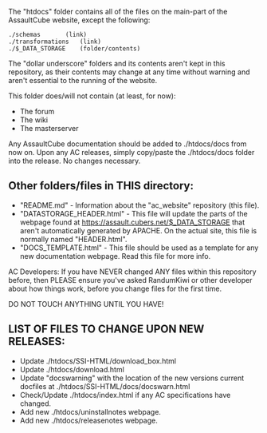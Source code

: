 The "htdocs" folder contains all of the files on the 
main-part of the AssaultCube website, except the following:

	./schemas		(link)
	./transformations	(link)
	./$_DATA_STORAGE	(folder/contents)

The "dollar underscore" folders and its contents aren't kept in
this repository, as their contents may change at any time without
warning and aren't essential to the running of the website.

This folder does/will not contain (at least, for now):
 * The forum
 * The wiki
 * The masterserver

Any AssaultCube documentation should be added to ./htdocs/docs 
from now on. Upon any AC releases, simply copy/paste 
the ./htdocs/docs folder into the release. No changes necessary.


## Other folders/files in THIS directory:

 * "README.md" - Information about the "ac_website" repository (this file).
 * "DATASTORAGE_HEADER.html" - This file will update the parts of the webpage
   found at https://assault.cubers.net/$_DATA_STORAGE that aren't automatically
   generated by APACHE. On the actual site, this file is normally named "HEADER.html".
 * "DOCS_TEMPLATE.html" - This file should be used as a template for any new
    documentation webpage. Read this file for more info.

AC Developers:
   If you have NEVER changed ANY files within this repository before,
   then PLEASE ensure you've asked RandumKiwi or other developer about
   how things work, before you change files for the first time.

   DO NOT TOUCH ANYTHING UNTIL YOU HAVE!

   
## LIST OF FILES TO CHANGE UPON NEW RELEASES:

 * Update ./htdocs/SSI-HTML/download_box.html
 * Update ./htdocs/download.html
 * Update "docswarning" with the location of the new versions
   current docfiles at ./htdocs/SSI-HTML/docs/docswarn.html
 * Check/Update ./htdocs/index.html if any AC specifications have changed.
 * Add new ./htdocs/uninstallnotes webpage.
 * Add new ./htdocs/releasenotes webpage.

